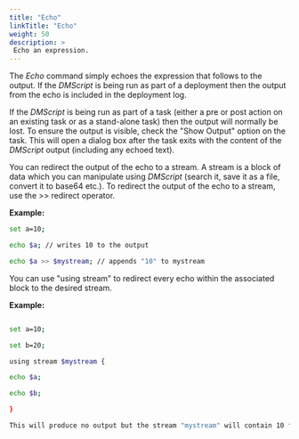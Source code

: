 ```yaml
---
title: "Echo"
linkTitle: "Echo"
weight: 50
description: >
 Echo an expression.
---
```


The _Echo_ command simply echoes the expression that follows to the output. If the _DMScript_ is being run as part of a deployment then the output from the echo is included in the deployment log.

If the _DMScript_ is being run as part of a task (either a pre or post action on an existing task or as a stand-alone task) then the output will normally be lost. To ensure the output is visible, check the "Show Output" option on the task. This will open a dialog box after the task exits with the content of the _DMScript_ output (including any echoed text).

You can redirect the output of the echo to a stream. A stream is a block of data which you can manipulate using _DMScript_ (search it, save it as a file, convert it to base64 etc.). To redirect the output of the echo to a stream, use the >> redirect operator.

**Example:**

```bash
set a=10;

echo $a; // writes 10 to the output

echo $a >> $mystream; // appends "10" to mystream

```

You can use "using stream" to redirect every echo within the associated block to the desired stream.

**Example:**

```bash

set a=10;

set b=20;

using stream $mystream {

echo $a;

echo $b;

}

This will produce no output but the stream "mystream" will contain 10 followed by a newline and 20.
```

